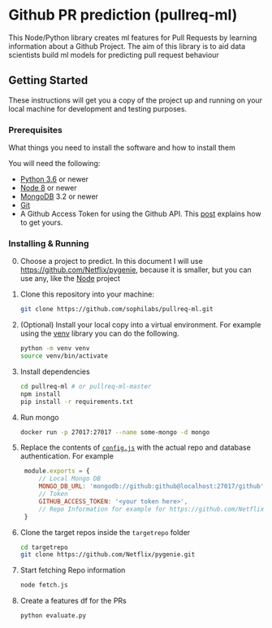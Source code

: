 # Github PR prediction (pullreq-ml)


This Node/Python library creates ml features for Pull Requests by learning information about a Github Project. The aim of this library is to aid data scientists build ml models for predicting pull request behaviour 

## Getting Started

These instructions will get you a copy of the project up and running on your local machine for development and testing purposes.

### Prerequisites

What things you need to install the software and how to install them

You will need the following:
* [Python 3.6](https://www.python.org/downloads/) or newer
* [Node 8](https://nodejs.org/en/download/) or newer
* [MongoDB](https://www.mongodb.com/download-center) 3.2 or newer
* [Git](https://git-scm.com/downloads)
* A Github Access Token for using the Github API. This [post](https://github.com/blog/1509-personal-api-tokens) explains how to get yours.

### Installing & Running

0. Choose a project to predict. In this document I will use https://github.com/Netflix/pygenie, because it is smaller, but you can use any, like the [Node](https://github.com/nodejs/node/) project
1. Clone this repository into your machine:

    ```bash
    git clone https://github.com/sophilabs/pullreq-ml.git
    ```
2. (Optional) Install your local copy into a virtual environment. For example using the [venv](https://docs.python.org/3/library/venv.html) library you can do the following.
   ```bash
   python -m venv venv
   source venv/bin/activate
   ```
3. Install dependencies
   ```bash
   cd pullreq-ml # or pullreq-ml-master
   npm install
   pip install -r requirements.txt
   ```
4. Run mongo
   ```bash
   docker run -p 27017:27017 --name some-mongo -d mongo
   ```
5. Replace the contents of [`config.js`](config.js) with the actual repo and database authentication. For example
   ```javascript
    module.exports = {
        // Local Mongo DB
        MONGO_DB_URL: 'mongodb://github:github@localhost:27017/github',
        // Token
        GITHUB_ACCESS_TOKEN: '<your token here>',
        // Repo Information for example for https://github.com/Netflix/pygenie you should put
    }
   ```
5. Clone the target repos inside the `targetrepo` folder
   ```bash
   cd targetrepo
   git clone https://github.com/Netflix/pygenie.git 
   ```
6. Start fetching Repo information
   ```bash
   node fetch.js
   ```
7. Create a features df for the PRs
   ```bash
   python evaluate.py
   ```
